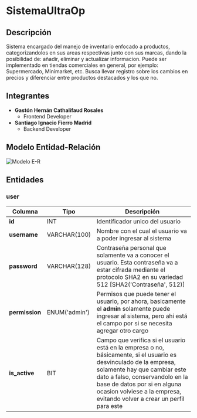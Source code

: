 # SistemaUltraOp 

## Descripción
Sistema encargado del manejo de inventario enfocado a productos, categorizandolos en sus areas 
respectivas junto con sus marcas, dando la posibilidad de: añadir, eliminar y actualizar informacion.
Puede ser implementado en tiendas comerciales en general, por ejemplo: Supermercado, Minimarket, etc.
Busca llevar registro sobre los cambios en precios y diferenciar entre productos destacados y 
los que no.


## Integrantes
- **Gastón Hernán Cathalifaud Rosales**
    - Frontend Developer
- **Santiago Ignacio Fierro Madrid**
    - Backend Developer

## Modelo Entidad-Relación
![Modelo E-R](docs/stock_productos.png)

## Entidades

### user

| **Columna** | Tipo | **Descripción** |
|-------------|------|-----------------|
| **id** | INT |Identificador unico del usuario |
| **username** | VARCHAR(100) | Nombre con el cual el usuario va a poder ingresar al sistema |
| **password** | VARCHAR(128) | Contraseña personal que solamente va a conocer el usuario. Esta contraseña va a estar cifrada mediante el protocolo SHA2 en su variedad 512 [SHA2('Contraseña', 512)] |
| **permission** | ENUM('admin') | Permisos que puede tener el usuario, por ahora, basicamente el **admin** solamente puede ingresar al sistema, pero ahí está el campo por si se necesita agregar otro cargo |
| **is_active** | BIT | Campo que verifica si el usuario está en la empresa o no, básicamente, si el usuario es desvinculado de la empresa, solamente hay que cambiar este dato a falso, conservandolo en la base de datos por si en alguna ocasion volviese a la empresa, evitando volver a crear un perfil para este |
